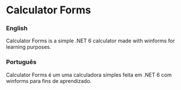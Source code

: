 # Calculator Forms

### English
Calculator Forms is a simple .NET 6 calculator made with winforms for learning purposes.


### Português
Calculator Forms é um uma calculadora simples feita em .NET 6 com winforms para fins de aprendizado.
